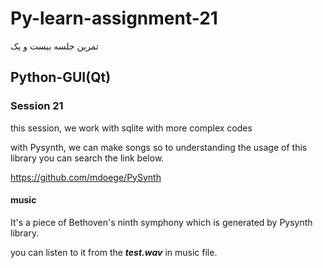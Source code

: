 # Py-learn-assignment-21
تمرین جلسه بیست و یک
## Python-GUI(Qt)

### Session 21

<p>this session, we work with sqlite with more complex codes</p>
<p>with Pysynth, we can make songs so to understanding the usage of this library you can search the link below.</p>

https://github.com/mdoege/PySynth

#### music

<p>It's a piece of Bethoven's ninth symphony which is generated by Pysynth library.</p>
<p>you can listen to it from the <b><i>test.wav</i></b> in music file.</p>
